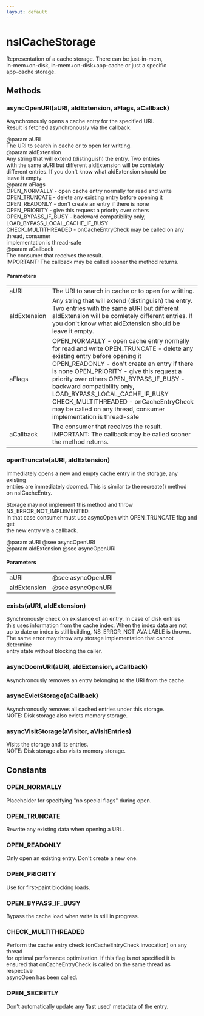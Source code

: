 ```yaml
---
layout: default
---
```


# nsICacheStorage #
  
Representation of a cache storage. There can be just-in-mem,  
in-mem+on-disk, in-mem+on-disk+app-cache or just a specific  
app-cache storage.  
  

## Methods ##

### asyncOpenURI(aURI, aIdExtension, aFlags, aCallback) ###
  
Asynchronously opens a cache entry for the specified URI.  
Result is fetched asynchronously via the callback.  
  
@param aURI  
   The URI to search in cache or to open for writting.  
@param aIdExtension  
   Any string that will extend (distinguish) the entry.  Two entries  
   with the same aURI but different aIdExtension will be comletely  
   different entries.  If you don't know what aIdExtension should be  
   leave it empty.  
@param aFlags  
   OPEN_NORMALLY - open cache entry normally for read and write  
   OPEN_TRUNCATE - delete any existing entry before opening it  
   OPEN_READONLY - don't create an entry if there is none  
   OPEN_PRIORITY - give this request a priority over others  
   OPEN_BYPASS_IF_BUSY - backward compatibility only, LOAD_BYPASS_LOCAL_CACHE_IF_BUSY  
   CHECK_MULTITHREADED - onCacheEntryCheck may be called on any thread, consumer   
                         implementation is thread-safe  
@param aCallback  
   The consumer that receives the result.  
   IMPORTANT: The callback may be called sooner the method returns.  
  

#### Parameters ####

<table>

<tr>
<td>aURI</td>
<td>   The URI to search in cache or to open for writting.  
</td>
</tr>

<tr>
<td>aIdExtension</td>
<td>   Any string that will extend (distinguish) the entry.  Two entries  
   with the same aURI but different aIdExtension will be comletely  
   different entries.  If you don't know what aIdExtension should be  
   leave it empty.  
</td>
</tr>

<tr>
<td>aFlags</td>
<td>   OPEN_NORMALLY - open cache entry normally for read and write  
   OPEN_TRUNCATE - delete any existing entry before opening it  
   OPEN_READONLY - don't create an entry if there is none  
   OPEN_PRIORITY - give this request a priority over others  
   OPEN_BYPASS_IF_BUSY - backward compatibility only, LOAD_BYPASS_LOCAL_CACHE_IF_BUSY  
   CHECK_MULTITHREADED - onCacheEntryCheck may be called on any thread, consumer   
                         implementation is thread-safe  
</td>
</tr>

<tr>
<td>aCallback</td>
<td>   The consumer that receives the result.  
   IMPORTANT: The callback may be called sooner the method returns.  
</td>
</tr>

</table>

### openTruncate(aURI, aIdExtension) ###
  
Immediately opens a new and empty cache entry in the storage, any existing  
entries are immediately doomed.  This is similar to the recreate() method  
on nsICacheEntry.  
  
Storage may not implement this method and throw NS_ERROR_NOT_IMPLEMENTED.  
In that case consumer must use asyncOpen with OPEN_TRUNCATE flag and get  
the new entry via a callback.  
  
@param aURI @see asyncOpenURI  
@param aIdExtension @see asyncOpenURI  
  

#### Parameters ####

<table>

<tr>
<td>aURI</td>
<td>@see asyncOpenURI  
</td>
</tr>

<tr>
<td>aIdExtension</td>
<td>@see asyncOpenURI  
</td>
</tr>

</table>

### exists(aURI, aIdExtension) ###
  
Synchronously check on existance of an entry.  In case of disk entries  
this uses information from the cache index.  When the index data are not  
up to date or index is still building, NS_ERROR_NOT_AVAILABLE is thrown.  
The same error may throw any storage implementation that cannot determine  
entry state without blocking the caller.  
  

### asyncDoomURI(aURI, aIdExtension, aCallback) ###
  
Asynchronously removes an entry belonging to the URI from the cache.  
  

### asyncEvictStorage(aCallback) ###
  
Asynchronously removes all cached entries under this storage.  
NOTE: Disk storage also evicts memory storage.  
  

### asyncVisitStorage(aVisitor, aVisitEntries) ###
  
Visits the storage and its entries.  
NOTE: Disk storage also visits memory storage.  
  

## Constants ##

### OPEN_NORMALLY ###
  
Placeholder for specifying "no special flags" during open.  
  

### OPEN_TRUNCATE ###
  
Rewrite any existing data when opening a URL.  
  

### OPEN_READONLY ###
  
Only open an existing entry.  Don't create a new one.  
  

### OPEN_PRIORITY ###
  
Use for first-paint blocking loads.  
  

### OPEN_BYPASS_IF_BUSY ###
  
Bypass the cache load when write is still in progress.  
  

### CHECK_MULTITHREADED ###
  
Perform the cache entry check (onCacheEntryCheck invocation) on any thread   
for optimal perfomance optimization.  If this flag is not specified it is  
ensured that onCacheEntryCheck is called on the same thread as respective   
asyncOpen has been called.  
  

### OPEN_SECRETLY ###
  
Don't automatically update any 'last used' metadata of the entry.  
  

